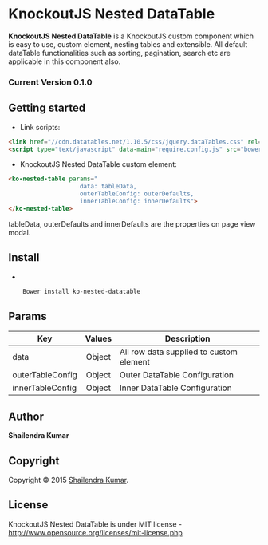 # KnockoutJS Nested DataTable
**KnockoutJS Nested DataTable** is a KnockoutJS custom component which is easy to use, custom element, nesting tables and extensible. All default dataTable functionalities such as sorting, pagination, search etc are applicable in this component also.
### Current Version 0.1.0

## Getting started

* Link scripts:

```html
<link href="//cdn.datatables.net/1.10.5/css/jquery.dataTables.css" rel="stylesheet" />
<script type="text/javascript" data-main="require.config.js" src="bower_components/requirejs/require.js"></script>
```

* KnockoutJS Nested DataTable custom element: 

```html
<ko-nested-table params="
					data: tableData,
					outerTableConfig: outerDefaults,
					innerTableConfig: innerDefaults">
</ko-nested-table>
```
tableData, outerDefaults and innerDefaults are the properties on page view modal.

## Install

* 
```js
	Bower install ko-nested-datatable
```

## Params

| Key                       |  Values     |  Description                                       |
| --------------------------|:-----------:|----------------------------------------------------|
| data                      |  Object     | All row data supplied to custom element            |
| outerTableConfig		    |  Object	  | Outer DataTable Configuration					   |
| innerTableConfig          |  Object	  | Inner DataTable Configuration                      |

		
## Author
**Shailendra Kumar**

## Copyright
Copyright © 2015 [Shailendra Kumar](http://masterofweb.in).

## License 
KnockoutJS Nested DataTable is under MIT license - http://www.opensource.org/licenses/mit-license.php